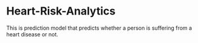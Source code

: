 # Heart-Risk-Analytics
This is prediction model that predicts whether a person is suffering from a heart disease or not. 
